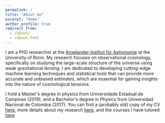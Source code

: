 ```yaml
---
permalink: /
title: "About me"
excerpt: "Home"
author_profile: true
redirect_from: 
  - /about/
  - /about.html
---
```

I am a PhD researcher at the [Argelander-Institut für Astronomie](https://astro.uni-bonn.de/en/institute) at the University of Bonn. My research focuses on observational cosmology, specifically on studying the large-scale structure of the universe using weak gravitational lensing. I am dedicated to developing cutting-edge machine learning techniques and statistical tools that can provide more accurate and unbiased estimates, which are essential for gaining insights into the nature of cosmological tensions.

I hold a Master's degree in physics from Universidade Estadual de Campinas (2019), and a Bachelor's degree in Physics from Universidad Nacional de Colombia (2017). You can find a (probably old) copy of my CV [here](https://andalenavals.github.io/files/academic_cv.pdf), more details about my research [here](https://andalenavals.github.io/research/), and the courses I have tutored [here](https://andalenavals.github.io/teaching/)
